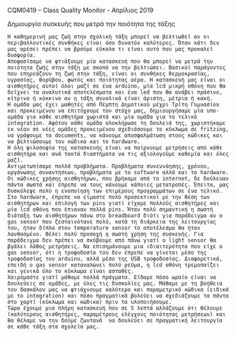 CQM0419 – Class Quality Monitor  - Απρίλιος 2019

Δημιουργία συσκευής που μετρά την ποιότητα της τάξης

	Η καθημερινή μας ζωή στην σχολική τάξη μπορεί να βελτιωθεί αν οι περιβαλλοντικές συνθήκες είναι όσο δυνατόν καλύτερες. Όταν κάτι δεν μας αρέσει πρέπει να βρούμε εύκολα τι είναι αυτό που μας προκαλεί δυσφορία.  
	Αποφασίσαμε να φτιάξουμε μία κατασκευή που θα μπορεί να μετρά την ποιότητα ζωής στην τάξη με σκοπό να την βελτιώσει. Βασικοί παράγοντες που επηρεάζουν τη ζωή στην τάξη, είναι οι συνθήκες θερμοκρασίας, υγρασίας, θορύβου, φωτός και ποιότητας αέρα. Η κατασκευή μας είναι οι αισθητήρες αυτοί όλοι μαζί σε ένα arduino, μία lcd μικρή οθόνη που θα δείχνει τα αναλυτικά αποτελέσματα και ένα led που θα ανάβει πράσινο, κίτρινο ή κόκκινο αν η τάξη συνολικά είναι άριστη, μέτρια ή κακή.
	Η ομάδα μας έχει μαθητές από Πέμπτη Δημοτικού μέχρι Τρίτη Γυμνασίου και προκειμένου να επιτύχουμε τον στόχο μας, δημιουργήσαμε μία υπο-ομάδα για κάθε αισθητήρα χωριστά και μία ομάδα για το τελικό integration. Αφότου κάθε ομάδα ολοκλήρωσε τη δουλειά της, χωριστήκαμε εκ νέου σε νέες ομάδες προκειμένου σχεδιάσουμε το κύκλωμα σε fritzing, να γράψουμε τα documents, να κάνουμε αποσφαλμάτωση στους κώδικες και να βελτιώσουμε τον κώδικα και το hardware.
	Η όλη φιλοσοφία της κατασκευής είναι να παίρνουμε μετρήσεις από κάθε αισθητήρα και ανά τακτά διαστήματα να τις αξιολογούμε καθεμία και όλες μαζί.
	Αντιμετωπίσαμε πολλά προβλήματα. Προβλήματα συνεννόησης, χρόνου, οργάνωσης συναντήσεων, προβλήματα με το software αλλά και το hardware. Οι κώδικες χρήσης αισθητήρων, που βρήκαμε από το internet, δε δούλευαν πάντα σωστά και έπρεπε να τους κάνουμε κάποιες μετατροπές. Έπειτα, μας δυσκόλεψε πολύ η ενοποίηση των επιμέρους προγραμμάτων σε ένα τελικό. Στο hardware, έπρεπε να είμαστε πολύ προσεκτικοί με την θέση των αισθητήρων και επιλογή των pins γιατί είχαμε πολλούς αισθητήρες και μία lcd οθόνη που έπιαναν πολλά pins. Ήταν πολύ σημαντική η σωστή διάταξη των αισθητήρων πάνω στο breadboard διότι για παράδειγμα αν ο gas sensor που ζεσταινότανε πολύ, κατά τη διάρκεια της λειτουργίας του, ήταν δίπλα στον temperature sensor το αποτέλεσμα θα ήταν λανθασμένο. Θέλει πολύ προσοχή η σωστή χρήση της συσκευής. Για παράδειγμα δεν πρέπει να σκύβουμε από πάνω γιατί ο light sensor θα βγάλει λάθος μετρήσεις. Να επισημάνουμε μια ιδιαιτερότητα που είχε ο gas sensor, ότι η τροφοδοσία του δεν έπρεπε να γίνεται μέσο της τροφοδοσίας του arduino, αλλά μέσο της USB τροφοδοσίας. Διαφορετικά, επειδή ο gas sensor καταναλώνει πολύ ρεύμα, η lcd οθόνη τρεμοπαίζει και γενικά όλο το κύκλωμα είναι ασταθές.
	Χαιρόμαστε γιατί μάθαμε πολλά πράγματα. Είδαμε πόσο ωραίο είναι να δουλεύεις σε ομάδες, με όλες τις δυσκολίες μας. Μάθαμε με τη βοήθεια του δασκάλου μας να φτιάχνουμε καλύτερο και παραμετρικό κώδικα (ειδικά με το integration) και πόσο πραγματικά βολεύει να σχεδιάζουμε τα πάντα στο χαρτί (κύκλωμα και κώδικα) πριν τα υλοποιήσουμε.
	Τώρα έχουμε μια πλήρη κατασκευή που σε 5 λεπτά αλλάζουμε ότι θέλουμε (καλύτερους αισθητήρες, παραμέτρους ελέγχους ποιότητας μετρήσεων) και θα θέλαμε να την δούμε ζωντανά  να δουλεύει σε πραγματική λειτουργία σε κάθε τάξη στα σχολεία μας.

